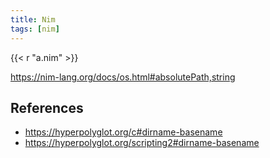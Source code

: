 ```yaml
---
title: Nim
tags: [nim]
---
```


{{< r "a.nim" >}}

<https://nim-lang.org/docs/os.html#absolutePath,string>

## References

- <https://hyperpolyglot.org/c#dirname-basename>
- <https://hyperpolyglot.org/scripting2#dirname-basename>
